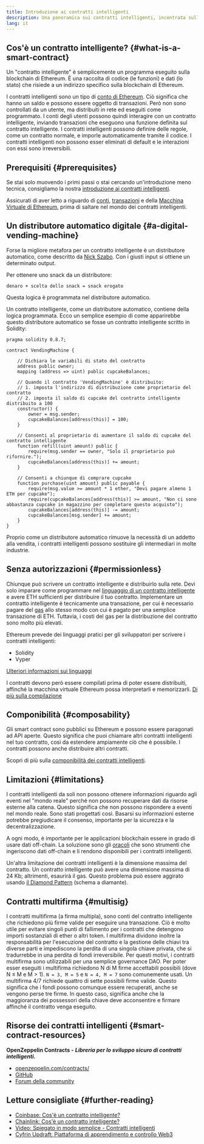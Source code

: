 ```yaml
---
title: Introduzione ai contratti intelligenti
description: Una panoramica sui contratti intelligenti, incentrata sulle loro caratteristiche e limitazioni uniche.
lang: it
---
```


## Cos'è un contratto intelligente? {#what-is-a-smart-contract}

Un "contratto intelligente" è semplicemente un programma eseguito sulla blockchain di Ethereum. È una raccolta di codice (le funzioni) e dati (lo stato) che risiede a un indirizzo specifico sulla blockchain di Ethereum.

I contratti intelligenti sono un tipo di [conto di Ethereum](/developers/docs/accounts/). Ciò significa che hanno un saldo e possono essere oggetto di transazioni. Però non sono controllati da un utente, ma distribuiti in rete ed eseguiti come programmato. I conti degli utenti possono quindi interagire con un contratto intelligente, inviando transazioni che eseguono una funzione definita sul contratto intelligente. I contratti intelligenti possono definire delle regole, come un contratto normale, e imporle automaticamente tramite il codice. I contratti intelligenti non possono esser eliminati di default e le interazioni con essi sono irreversibili.

## Prerequisiti {#prerequisites}

Se stai solo muovendo i primi passi o stai cercando un'introduzione meno tecnica, consigliamo la nostra [introduzione ai contratti intelligenti](/smart-contracts/).

Assicurati di aver letto a riguardo di [conti](/developers/docs/accounts/), [transazioni](/developers/docs/transactions/) e della [Macchina Virtuale di Ethereum](/developers/docs/evm/), prima di saltare nel mondo dei contratti intelligenti.

## Un distributore automatico digitale {#a-digital-vending-machine}

Forse la migliore metafora per un contratto intelligente è un distributore automatico, come descritto da [Nick Szabo](https://unenumerated.blogspot.com/). Con i giusti input si ottiene un determinato output.

Per ottenere uno snack da un distributore:

```
denaro + scelta dello snack = snack erogato
```

Questa logica è programmata nel distributore automatico.

Un contratto intelligente, come un distributore automatico, contiene della logica programmata. Ecco un semplice esempio di come apparirebbe questo distributore automatico se fosse un contratto intelligente scritto in Solidity:

```solidity
pragma solidity 0.8.7;

contract VendingMachine {

    // Dichiara le variabili di stato del contratto
    address public owner;
    mapping (address => uint) public cupcakeBalances;

    // Quando il contratto 'VendingMachine' è distribuito:
    // 1. imposta l'indirizzo di distribuzione come proprietario del contratto
    // 2. imposta il saldo di cupcake del contratto intelligente distribuito a 100
    constructor() {
        owner = msg.sender;
        cupcakeBalances[address(this)] = 100;
    }

    // Consenti al proprietario di aumentare il saldo di cupcake del contratto intelligente
    function refill(uint amount) public {
        require(msg.sender == owner, "Solo il proprietario può rifornire.");
        cupcakeBalances[address(this)] += amount;
    }

    // Consenti a chiunque di comprare cupcake
    function purchase(uint amount) public payable {
        require(msg.value >= amount * 1 ether, "Devi pagare almeno 1 ETH per cupcake");
        require(cupcakeBalances[address(this)] >= amount, "Non ci sono abbastanza cupcake in magazzino per completare questo acquisto");
        cupcakeBalances[address(this)] -= amount;
        cupcakeBalances[msg.sender] += amount;
    }
}
```

Proprio come un distributore automatico rimuove la necessità di un addetto alla vendita, i contratti intelligenti possono sostituire gli intermediari in molte industrie.

## Senza autorizzazioni {#permissionless}

Chiunque può scrivere un contratto intelligente e distribuirlo sulla rete. Devi solo imparare come programmare nel [linguaggio di un contratto intelligente](/developers/docs/smart-contracts/languages/) e avere ETH sufficienti per distribuire il tuo contratto. Implementare un contratto intelligente è tecnicamente una transazione, per cui è necessario pagare del [gas](/developers/docs/gas/) allo stesso modo con cui è pagato per una semplice transazione di ETH. Tuttavia, i costi del gas per la distribuzione del contratto sono molto più elevati.

Ethereum prevede dei linguaggi pratici per gli sviluppatori per scrivere i contratti intelligenti:

- Solidity
- Vyper

[Ulteriori informazioni sui linguaggi](/developers/docs/smart-contracts/languages/)

I contratti devono però essere compilati prima di poter essere distribuiti, affinché la macchina virtuale Ethereum possa interpretarli e memorizzarli. [Di più sulla compilazione](/developers/docs/smart-contracts/compiling/)

## Componibilità {#composability}

Gli smart contract sono pubblici su Ethereum e possono essere paragonati ad API aperte. Questo significa che puoi chiamare altri contratti intelligenti nel tuo contratto, così da estendere ampiamente ciò che è possibile. I contratti possono anche distribuire altri contratti.

Scopri di più sulla [componibilità dei contratti intelligenti](/developers/docs/smart-contracts/composability/).

## Limitazioni {#limitations}

I contratti intelligenti da soli non possono ottenere informazioni riguardo agli eventi nel "mondo reale" perché non possono recuperare dati da risorse esterne alla catena. Questo significa che non possono rispondere a eventi nel mondo reale. Sono stati progettati così. Basarsi su informazioni esterne potrebbe pregiudicare il consenso, importante per la sicurezza e la decentralizzazione.

A ogni modo, è importante per le applicazioni blockchain essere in grado di usare dati off-chain. La soluzione sono gli [oracoli](/developers/docs/oracles/) che sono strumenti che ingeriscono dati off-chain e li rendono disponibili per i contratti intelligenti.

Un'altra limitazione dei contratti intelligenti è la dimensione massima del contratto. Un contratto intelligente può avere una dimensione massima di 24 Kb; altrimenti, esaurirà il gas. Questo problema può essere aggirato usando [il Diamond Pattern](https://eips.ethereum.org/EIPS/eip-2535) (schema a diamante).

## Contratti multifirma {#multisig}

I contratti multifirma (a firma multipla), sono conti del contratto intelligente che richiedono più firme valide per eseguire una transazione. Ciò è molto utile per evitare singoli punti di fallimento per i contratti che detengono importi sostanziali di ether o altri token. I multifirma dividono inoltre la responsabilità per l'esecuzione del contratto e la gestione delle chiavi tra diverse parti e impediscono la perdita di una singola chiave privata, che si tradurrebbe in una perdita di fondi irreversibile. Per questi motivi, i contratti multifirma sono utilizzabili per una semplice governance DAO. Per poter esser eseguiti i multifirma richiedono N di M firme accettabili possibili (dove N ≤ M e M > 1). `N = 3, M = 5` e `N = 4, M = 7` sono comunemente usati. Un multifirma 4/7 richiede quattro di sette possibili firme valide. Questo significa che i fondi possono comunque essere recuperati, anche se vengono perse tre firme. In questo caso, significa anche che la maggioranza dei possessori della chiave deve acconsentire e firmare affinché il contratto venga eseguito.

## Risorse dei contratti intelligenti {#smart-contract-resources}

**OpenZeppelin Contracts -** **_Libreria per lo sviluppo sicuro di contratti intelligenti._**

- [openzeppelin.com/contracts/](https://openzeppelin.com/contracts/)
- [GitHub](https://github.com/OpenZeppelin/openzeppelin-contracts)
- [Forum della community](https://forum.openzeppelin.com/c/general/16)

## Letture consigliate {#further-reading}

- [Coinbase: Cos'è un contratto intelligente?](https://www.coinbase.com/learn/crypto-basics/what-is-a-smart-contract)
- [Chainlink: Cos'è un contratto intelligente?](https://chain.link/education/smart-contracts)
- [Video: Spiegato in modo semplice - Contratti intelligenti](https://youtu.be/ZE2HxTmxfrI)
- [Cyfrin Updraft: Piattaforma di apprendimento e controllo Web3](https://updraft.cyfrin.io)
